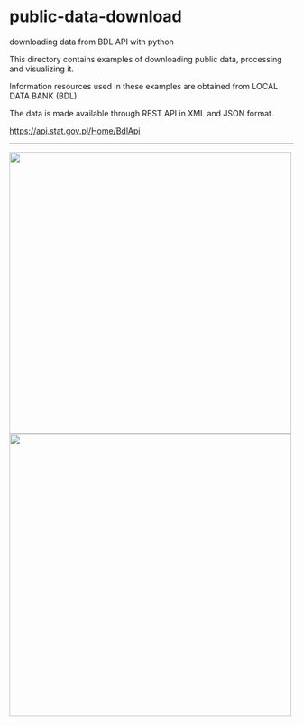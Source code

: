 
# public-data-download
downloading data from BDL API with python


This directory contains examples of downloading public data, processing and visualizing it. 

Information resources used in these examples are obtained from LOCAL DATA BANK (BDL).

The data is made available through REST API in XML and JSON format.

https://api.stat.gov.pl/Home/BdlApi


---





<p float="left">
  <img src="https://user-images.githubusercontent.com/79875767/125617725-f533a9fa-dec4-4561-a9ba-f2f88dbc9411.png" width="500" height="500" />
  <img src="https://user-images.githubusercontent.com/79875767/125616339-e9924daf-479b-4646-8426-6bc96dd0f286.png" width="500" height="500" />
</p>


